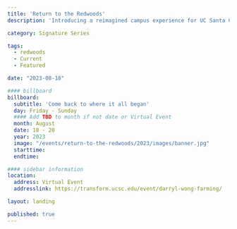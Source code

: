 ```yaml
---
title: 'Return to the Redwoods'
description: 'Introducing a reimagined campus experience for UC Santa Cruz alumni. Return to the Redwoods welcomes alumni, friends, and family back to UCSC for a weekend of celebration, exploration, and an opportunity to relive the beauty of our campus. Reserve your apartment or residence hall room and join us in the Redwoods.'

category: Signature Series

tags:
  - redwoods
  - Current
  - Featured

date: "2023-08-18"

#### billboard
billboard:
  subtitle: 'Come back to where it all began'
  day: Friday - Sunday
  #### Add TBD to month if not date or Virtual Event
  month: August
  date: 18 - 20
  year: 2023
  image: "/events/return-to-the-redwoods/2023/images/banner.jpg"
  starttime: 
  endtime: 

#### sidebar information
location:
  address: Virtual Event
  addresslink: https://transform.ucsc.edu/event/darryl-wong-farming/

layout: landing

published: true
---
```




